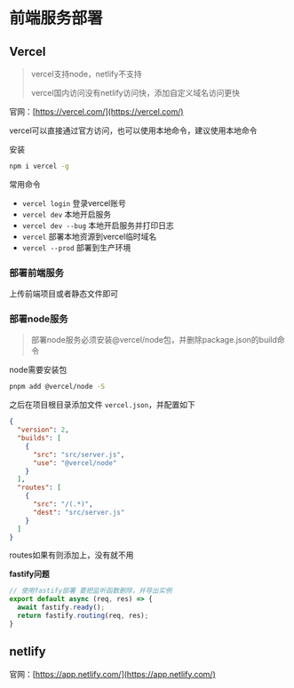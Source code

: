 # 前端服务部署

## Vercel

> vercel支持node，netlify不支持
>
> vercel国内访问没有netlify访问快，添加自定义域名访问更快

官网：[https://vercel.com/](https://vercel.com/)

vercel可以直接通过官方访问，也可以使用本地命令，建议使用本地命令

安装

```bash
npm i vercel -g
```

常用命令

* `vercel login` 登录vercel账号
* `vercel dev` 本地开启服务
* `vercel dev --bug` 本地开启服务并打印日志
* `vercel` 部署本地资源到vercel临时域名
* `vercel --prod` 部署到生产环境



### 部署前端服务

上传前端项目或者静态文件即可



### 部署node服务

> 部署node服务必须安装@vercel/node包，并删除package.json的build命令

node需要安装包

```bash
pnpm add @vercel/node -S
```

之后在项目根目录添加文件 `vercel.json`，并配置如下

```json
{
  "version": 2,
  "builds": [
    {
      "src": "src/server.js",
      "use": "@vercel/node"
    }
  ],
  "routes": [
    {
      "src": "/(.*)",
      "dest": "src/server.js"
    }
  ]
}
```

routes如果有则添加上，没有就不用

**fastify问题**

```js
// 使用fastify部署 要把监听函数删除，并导出实例
export default async (req, res) => {
  await fastify.ready();
  return fastify.routing(req, res);
}
```



## netlify

官网：[https://app.netlify.com/](https://app.netlify.com/)